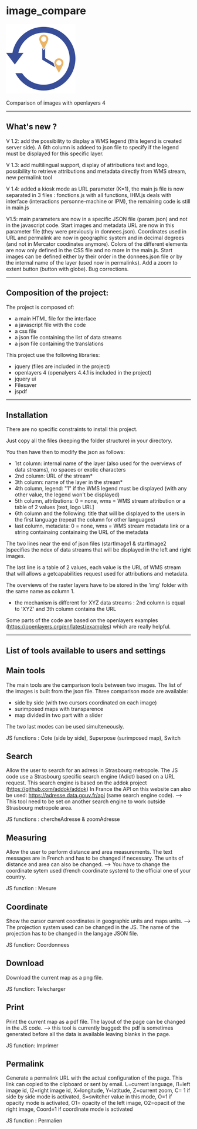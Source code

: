 # image_compare

![](src/img/ortho_histo.png)

Comparison of images with openlayers 4

-------------
What's new ?
-------------
V 1.2: add the possibility to display a WMS legend (this legend is created server side). A 6th column is addeed to json file to specify if the legend must be displayed for this specific layer.

V 1.3: add multilingual support, display of attributions text and logo, possibility to retrieve attributions and metadata directly from WMS stream, new permalink tool

V 1.4: added a kiosk mode as URL parameter (K=1), the main js file is now separated in 3 files : fonctions.js with all functions, IHM.js deals with interface (interactions personne-machine or IPM), the remaining code is still in main.js

V1.5: main parameters are now in a specific JSON file (param.json) and not in the javascript code. Start images and metadata URL are now in this parameter file (they were previously in donnees.json). Coordinates used in URL and permalink are now in geographic system and in decimal degrees (and not in Mercator coodinates anymore). Colors of the different elements are now only defined in the CSS file and no more in the main.js. Start images can be defined either by their order in the donnees.json file or by the internal name of the layer (used now in permalinks). Add a zoom to extent button (button with globe). Bug corrections.

---------------------------
Composition of the project:
---------------------------

The project is composed of:
- a main HTML file for the interface
- a javascript file with the code
- a css file
- a json file containing the list of data streams
- a json file containing the translations

This project use the following libraries:
- jquery (files are included in the project)
- openlayers 4 (openalyers 4.4.1 is included in the project)
- jquery ui
- Filesaver
- jspdf

------------
Installation
------------

There are no specific constraints to install this project.

Just copy all the files (keeping the folder structure) in your directory.

You then have then to modify the json as follows:
- 1st column: internal name of the layer (also used for the overviews of data streams), no spaces or exotic characters
- 2nd column: URL of the stream*
- 3th column: name of the layer in the stream*
- 4th column, legend: "1" if the WMS legend must be displayed (with any other value, the legend won't be displayed)
- 5th column, attributions: 0 = none, wms = WMS stream attribution or a table of 2 values [text, logo URL]
- 6th column and the following: title that will be displayed to the users in the first language (repeat the column for other languages)
- last column, metadata: 0 = none, wms = WMS stream metadata link or a string containaing containaing the URL of the metadata

The two lines near the end of json files (startImage1 & startImage2 )specifies the ndex of data streams that will be displayed in the left and right images.

The last line is a table of 2 values, each value is the URL of  WMS stream that will allows a getcapabilities request used for attributions and metadata.

The overviews of the raster layers have to be stored in the 'img' folder with the same name as column 1.

* the mechanism is different for XYZ data streams : 2nd column is equal to 'XYZ' and 3th column contains the URL

Some parts of the code are based on the openlayers examples (https://openlayers.org/en/latest/examples) which are really helpful.

---------------------------------------------
List of tools available to users and settings
---------------------------------------------

Main tools
----------
The main tools are the camparison tools between two images. The list of the images is built from the json file.
Three comparison mode are available:
- side by side (with two cursors coordinated on each image)
- surimposed maps with transparence
- map divided in two part with a slider

The two last modes can be used simulteneously.

JS functions : Cote (side by side), Superpose (surimposed map), Switch 

Search
------

Allow the user to search for an adress in Strasbourg metropole.
The JS code use a Strasbourg specific search engine (Adict) based on a URL request. This search engine is based on the addok project (https://github.com/addok/addok)
In France the API on this website can also be used: https://adresse.data.gouv.fr/api (same search engine code).
--> This tool need to be set on another search engine to work outside Strasbourg metropole area.

JS functions : chercheAdresse & zoomAdresse

Measuring
---------

Allow the user to perform distance and area measurements.
The text messages are in French and has to be changed if necessary. The units of distance and area can also be changed.
--> You have to change the coordinate sytem used (french coordinate system) to the official one of your country.

JS function : Mesure

Coordinate
----------
Show the cursor current coordinates in geographic units and maps units.
--> The projection system used can be changed in the JS. The name of the projection has to be changed in the langage JSON file.

JS function: Coordonnees

Download
--------
Download the current map as a png file.

JS function: Telecharger

Print
-----
Print the current map as a pdf file.
The layout of the page can be changed in the JS code.
--> this tool is currently bugged: the pdf is sometimes generated before all the data is available leaving blanks in the page.

JS function: Imprimer

Permalink
---------
Generate a permalink URL with the actual configuration of the page. This link can copied to the clipboard or sent by email.
L=current language, I1=left image id, I2=right image id, X=longitude, Y=latitude, Z=current zoom, C= 1 if side by side mode is activated, S=switcher value in this mode, O=1 if opacity mode is activated, O1= opacity of the left image, O2=opacit of the right image, Coord=1 if coordinate mode is activated

JS function : Permalien
